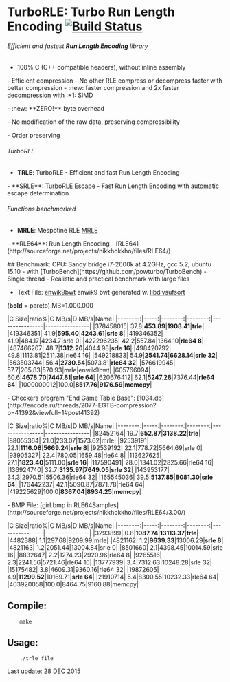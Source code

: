 TurboRLE: Turbo Run Length Encoding [![Build Status](https://travis-ci.org/powturbo/TurboRLE.svg?branch=master)](https://travis-ci.org/powturbo/TurboRLE)
===================================

###### Efficient and fastest **Run Length Encoding** library
- 100% C (C++ compatible headers), without inline assembly
<p>
- Efficient compression 
- No other RLE compress or decompress faster with better compression
- :new: faster compression and 2x faster decompression with :+1: SIMD
<p>
- :new: **ZERO!** byte overhead
<p>
- No modification of the raw data, preserving compressibility
<p>
- Order preserving 

###### TurboRLE
- **TRLE**: TurboRLE - Efficient and fast Run Length Encoding
<p>
- **SRLE**: TurboRLE Escape - Fast Run Length Encoding with automatic escape determination 

###### Functions benchmarked
- **MRLE**: Mespotine RLE [MRLE](http://encode.ru/threads/2121-No-more-encoding-overhead-in-Run-Length-Encoding-Read-about-Mespotine-RLE-here-)
<p>
- **RLE64**: Run Length Encoding - [RLE64](http://sourceforge.net/projects/nikkhokkho/files/RLE64/)

<p>
## Benchmark:
CPU: Sandy bridge i7-2600k at 4.2GHz, gcc 5.2, ubuntu 15.10
- with [TurboBench](https://github.com/powturbo/TurboBench)
- Single thread
- Realistic and practical benchmark with large files


- Text File: [enwik9bwt](http://mattmahoney.net/dc/textdata.html) enwik9 bwt generated w. [libdivsufsort](https://code.google.com/p/libdivsufsort/)

 (**bold** = pareto)  MB=1.000.000

|C Size|ratio%|C MB/s|D MB/s|Name|
|--------:|-----:|--------:|--------:|----------------|----------------|
|378458015| 37.8|**453.89**|**1908.41**|**trle**|
|419346351| 41.9|**595.40**|**4243.61**|**srle 8**|
|419346352| 41.9|484.17|4234.7|srle 0|
|422296235| 42.2|557.84|1364.10|**rle64 8**|
|487466207| 48.7|**1312.26**|4044.98|**srle 16**|
|498420792| 49.8|1113.81|2511.38|rle64 16|
|549218833| 54.9|**2541.74**|**6628.14**|**srle 32**|
|563503744| 56.4|**2730.54**|5073.81|**rle64 32**|
|576619945| 57.7|205.83|570.93|mrle|enwik9bwt|
|605766094| 60.6|**4678.70**|**7447.81**|**srle 64**|
|620676412| 62.1|**5247.28**|7376.44|**rle64 64**|
|1000000012|100.0|**8517.76**|**9176.59**|**memcpy**|

<p>
- Checkers program "End Game Table Base": [1034.db](http://encode.ru/threads/2077-EGTB-compression?p=41392&viewfull=1#post41392)

|C Size|ratio%|C MB/s|D MB/s|Name|
|--------:|-----:|--------:|--------:|----------------|----------------|
|82452164| 19.7|**652.87**|**3138.22**|**trle**|
|88055364| 21.0|233.07|1573.62|mrle|
|92539191| 22.1|**1116.08**|**5669.24**|**srle 8**|
|92539192| 22.1|778.72|5664.69|srle 0|
|93905327| 22.4|780.05|1659.48|rle64 8|
|113627625| 27.1|**1823.40**|5111.00|**srle 16**|
|117590491| 28.0|1341.02|2825.66|rle64 16|
|136924740| 32.7|**3135.97**|**7649.05**|**srle 32**|
|143953177| 34.3|2970.51|5506.36|rle64 32|
|165545036| 39.5|**5137.85**|**8081.30**|**srle 64**|
|176442237| 42.1|5090.87|7871.78|rle64 64|
|419225629|100.0|**8367.04**|**8934.25**|**memcpy**|

<p>
- BMP File: [girl.bmp in RLE64Samples](http://sourceforge.net/projects/nikkhokkho/files/RLE64/3.00/)

|C Size|ratio%|C MB/s|D MB/s|Name|
|--------:|-----:|--------:|--------:|----------------|----------------|
|3293899|  0.8|**1087.74**|**13113.37**|**trle**|
|4482388|  1.1|297.68|9209.99|mrle|
|4821162|  1.2|**9639.33**|13006.29|**srle 8**|
|4821163|  1.2|2051.44|13004.84|srle 0|
|8501660|  2.1|4398.45|10014.59|srle 16|
|8832647|  2.2|1274.23|2920.96|rle64 8|
|9265516|  2.3|2241.56|5721.46|rle64 16|
|13777939|  3.4|7312.63|10248.28|srle 32|
|15175482|  3.8|4609.31|9360.16|rle64 32|
|19872605|  4.9|**11299.52**|10169.71|**srle 64**|
|21910714|  5.4|8300.55|10232.33|rle64 64|
|403920058|100.0|8464.75|9160.88|memcpy|

## Compile:

        make

## Usage:

        ./trle file



Last update: 28 DEC 2015

